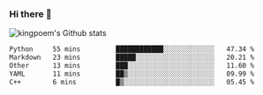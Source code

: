 ### Hi there 👋

![kingpoem's Github stats](https://github-readme-stats.vercel.app/api?username=kingpoem&show_icons=true)

  <!--START_SECTION:waka-->

```txt
Python     55 mins         ████████████░░░░░░░░░░░░░   47.34 %
Markdown   23 mins         █████░░░░░░░░░░░░░░░░░░░░   20.21 %
Other      13 mins         ███░░░░░░░░░░░░░░░░░░░░░░   11.60 %
YAML       11 mins         ██▒░░░░░░░░░░░░░░░░░░░░░░   09.99 %
C++        6 mins          █▒░░░░░░░░░░░░░░░░░░░░░░░   05.45 %
```

<!--END_SECTION:waka-->
<!--
**kingpoem/kingpoem** is a ✨ _special_ ✨ repository because its `README.md` (this file) appears on your GitHub profile.

Here are some ideas to get you started:

- 🔭 I’m currently working on ...
- 🌱 I’m currently learning ...
- 👯 I’m looking to collaborate on ...
- 🤔 I’m looking for help with ...
- 💬 Ask me about ...
- 📫 How to reach me: ...
- 😄 Pronouns: ...
- ⚡ Fun fact: ...
-->
